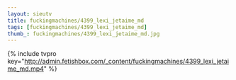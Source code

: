 ```yaml
--- 
layout: sieutv
title: fuckingmachines/4399_lexi_jetaime_md
tags: [fuckingmachines/4399_lexi_jetaime_md]
thumb_: fuckingmachines/4399_lexi_jetaime_md.jpg
---
```

{% include tvpro key="http://admin.fetishbox.com/_content/fuckingmachines/4399_lexi_jetaime_md.mp4" %} 
